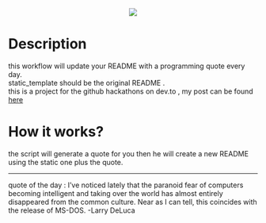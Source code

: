 <div align="center">
<img src="./images/logo.png" align="center" />
</div> 

# Description

this workflow will update your README with a programming quote every day.<br>
static_template should be the original README . <br>
this is a project for the github hackathons on dev.to , my post can be found [here](https://dev.to/elkhatibomar/generate-programming-quotes-in-readme-every-day-2g56)

# How it works?

the script will generate a quote for you then he will create a new README using the static one plus the quote.
***

quote of the day :
I’ve noticed lately that the paranoid fear of computers becoming intelligent and taking over the world has almost entirely disappeared from the common culture.  Near as I can tell, this coincides with the release of MS-DOS. -Larry DeLuca
